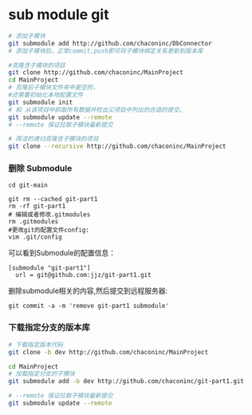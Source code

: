 # sub module git 

```bash
# 添加子模块
git submodule add http://github.com/chaconinc/DbConnector
# 添加子模块后，正常commit,push即可将子模块绑定关系更新到版本库

#克隆含子模块的项目
git clone http://github.com/chaconinc/MainProject
cd MainProject
# 克隆后子模块文件夹中是空的，
#还需要初始化本地配置文件
git submodule init
# 和 从该项目中抓取所有数据并检出父项目中列出的合适的提交。
git submodule update --remote
# --remote 保证拉取子模块最新提交

# 简洁的递归克隆含子模块的项目
git clone --recursive http://github.com/chaconinc/MainProject
```

### 删除 Submodule

```shell
cd git-main

git rm --cached git-part1
rm -rf git-part1
# 编辑或者修改.gitmodules
rm .gitmodules
#更改git的配置文件config:
vim .git/config
```

可以看到Submodule的配置信息：

```shell
[submodule "git-part1"]
  url = git@github.com:jjz/git-part1.git
```

删除submodule相关的内容,然后提交到远程服务器:

```shell
git commit -a -m 'remove git-part1 submodule'
```



### 下载指定分支的版本库

```bash
# 下载指定版本代码
git clone -b dev http://github.com/chaconinc/MainProject

cd MainProject
# 加载指定分支的子模块
git submodule add -b dev http://github.com/chaconinc/git-part1.git

# --remote 保证拉取子模块最新提交
git submodule update --remote
```

